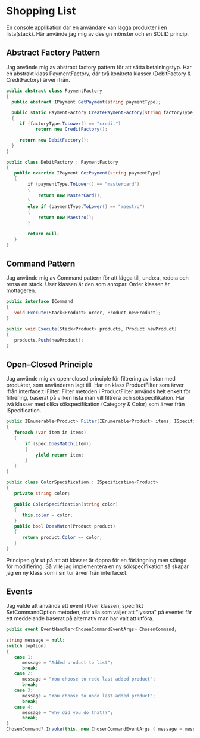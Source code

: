 # Shopping List

En console applikation där en användare kan lägga produkter i en lista(stack). 
Här använde jag mig av design mönster och en SOLID princip.

## Abstract Factory Pattern

Jag använde mig av abstract factory pattern för att sätta betalningstyp. Har en abstrakt klass PaymentFactory, där två konkreta klasser (DebitFactory & CreditFactory) ärver ifrån.

```cs
public abstract class PaymentFactory
{
  public abstract IPayment GetPayment(string paymentType);

  public static PaymentFactory CreatePaymentFactory(string factoryType)
  {
     if (factoryType.ToLower() == "credit")
           return new CreditFactory();

     return new DebitFactory();
  }
}
```
```cs
public class DebitFactory : PaymentFactory
{
   public override IPayment GetPayment(string paymentType)
   {
     	if (paymentType.ToLower() == "mastercard")
        {
            return new MasterCard();
        }
        else if (paymentType.ToLower() == "maestro")
        {
            return new Maestro();
        }

        return null;
   }
}
```
## Command Pattern

Jag använde mig av Command pattern för att lägga till, undo:a, redo:a och rensa en stack. User klassen är den som anropar. Order klassen är mottageren.

```cs
public interface ICommand
{
   void Execute(Stack<Product> order, Product newProduct);
}
```
```cs
public void Execute(Stack<Product> products, Product newProduct)
{
   products.Push(newProduct);
}
```

## Open–Closed Principle

Jag använde mig av open-closed principle för filtrering av listan med produkter, som använderan lagt till. Har en klass ProductFilter som ärver ifrån interface:t IFilter.
Filter metoden i ProductFilter används helt enkelt för filtrering, baserat på vilken lista man vill filtrera och sökspecifikation. 
Har två klasser med olika sökspecifikation (Category & Color) som ärver från ISpecification.

```cs
public IEnumerable<Product> Filter(IEnumerable<Product> items, ISpecification<Product> spec)
{
   foreach (var item in items)
   {
       if (spec.DoesMatch(item))
       {
           yield return item;
       }
   }
}
```  
```cs
public class ColorSpecification : ISpecification<Product>
{
   private string color;

   public ColorSpecification(string color)
   {
      this.color = color;
   }
   public bool DoesMatch(Product product)
   {
      return product.Color == color;
   }
}
``` 
Principen går ut på att att klasser är öppna för en förlängning men stängd för modifiering.
Så ville jag implementera en ny sökspecifikation så skapar jag en ny klass som i sin tur ärver från interface:t.

## Events

Jag valde att använda ett event i User klassen, specifikt SetCommandOption metoden, där alla som väljer att "lyssna" på eventet får ett meddelande baserat på alternativ man har valt att utföra.

```cs
public event EventHandler<ChosenCommandEventArgs> ChosenCommand;
```
```cs
string message = null;
switch (option)
{
   case 1:
      message = "Added product to list";
      break;
   case 2:
      message = "You choose to redo last added product";
      break;
   case 3:
      message = "You choose to undo last added product";
      break;
   case 4:
      message = "Why did you do that!?";
      break;
}
ChosenCommand?.Invoke(this, new ChosenCommandEventArgs { message = message });
```